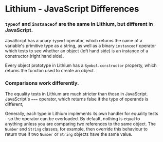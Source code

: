 # Lithium - JavaScript Differences

### `typeof` and `instanceof` are the same in Lithium, but different in JavaScript.

JavaScript has a unary `typeof` operator, which returns the name of a variable's primitive type as a string, as well as a binary `instanceof` operator which tests to see whether an object (left hand side) is an instance of a constructor (right hand side).

Every object prototype in Lithium has a `Symbol.constructor` property, which returns the functon used to create an object. 

### Comparisons work differently.

The equality tests in Lithium are much stricter than those in JavaScript. JavaScript's `===` operator, which returns false if the type of operands is different, 

Generally, each type in Lithium implements its own handler for equality tests - so the operator can be overloaded. By default, nothing is equal to anything unless you are comparing two references to the same object. The `Number` and `String` classes, for example, then override this behaviour to return true if two `Number` or `String` objects have the same value.
